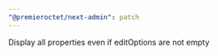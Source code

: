 ```yaml
---
"@premieroctet/next-admin": patch
---
```


Display all properties even if editOptions are not empty

